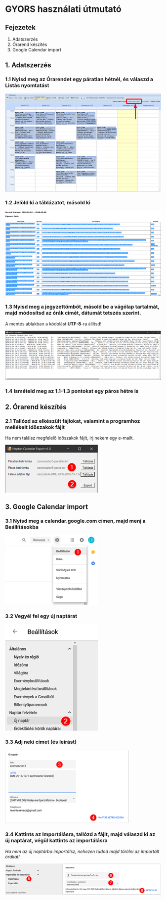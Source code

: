 GYORS használati útmutató
=========================

Fejezetek
---------
1. Adatszerzés
2. Órarend készítés
3. Google Calendar import

1\. Adatszerzés
---------------
### 1.1 Nyisd meg az Órarendet egy páratlan hétnél, és válaszd a **Listás nyomtatást**
![hasznalat-1.1][h1.1]

### 1.2 Jelöld ki a táblázatot, másold ki
![hasznalat-1.2][h1.2]

### 1.3 Nyisd meg a jegyzettömböt, másold be a vágólap tartalmát, majd módosítsd az órák címét, dátumát tetszés szerint.
A mentés ablakban a kódolást **UTF-8**-ra állítsd!

![hasznalat-1.3][h1.3]

### 1.4 Ismételd meg az 1.1-1.3 pontokat egy páros hétre is

2\. Órarend készítés
--------------------
### 2.1 Tallózd az elkészült fájlokat, valamint a programhoz mellékelt időszakok fájlt  
Ha nem találsz megfelelő időszakok fájlt, írj nekem egy e-mailt.

![hasznalat-2.1][h2.1]

3\. Google Calendar import
--------------------------
### 3.1 Nyisd meg a calendar.google.com címen, majd menj a Beállításokba
![hasznalat-3.1][h3.1]

### 3.2 Vegyél fel egy új naptárat  
![hasznalat-3.2][h3.2]

### 3.3 Adj neki címet (és leírást)
![hasznalat-3.3][h3.3]

### 3.4 Kattints az Importálásra, tallózd a fájlt, majd **válaszd ki az új naptárat**, végül kattints az importálásra  
*Ha nem az új naptárba importálsz, nehezen tudod majd törölni az importált órákat!*

![hasznalat-3.4][h3.4]


[h1.1]: Images/hasznalat-1.1.png
[h1.2]: Images/hasznalat-1.2.png
[h1.3]: Images/hasznalat-1.3.png
[h2.1]: Images/hasznalat-2.1.png
[h3.1]: Images/hasznalat-3.1.png
[h3.2]: Images/hasznalat-3.2.png
[h3.3]: Images/hasznalat-3.3.png
[h3.4]: Images/hasznalat-3.4.png
